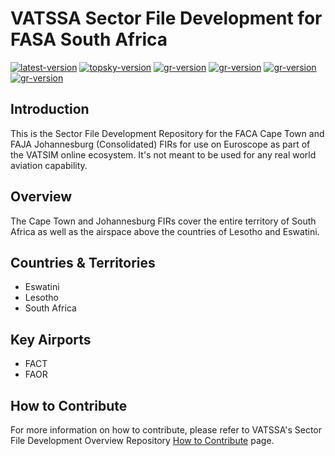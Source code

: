 # VATSSA Sector File Development for FASA South Africa

[![latest-version](https://img.shields.io/github/v/release/VATSIM-SSA/sectorfile-gvsc?include_prereleases)](https://github.com/vatssa/sectorfile-gvsc/releases) [![topsky-version](https://img.shields.io/badge/TopSky-2.4.1-blue.svg)](https://forum.vatsim-scandinavia.org/t/topsky)
[![gr-version](https://img.shields.io/badge/Ground%20Radar-1.5-blue.svg)](https://forum.vatsim-scandinavia.org/t/ground-radar) [![gr-version](https://img.shields.io/badge/PushbackFlorian-1.1.0-blue.svg)](https://github.com/MorpheusXAUT/PushbackFlorian) [![gr-version](https://img.shields.io/badge/vCH-0.8.4-blue.svg)](https://github.com/DrFreas/VCH) [![gr-version](https://img.shields.io/badge/vFPC-2.1.1-blue.svg)](https://github.com/hpeter2/VFPC)

## Introduction

This is the Sector File Development Repository for the FACA Cape Town and FAJA Johannesburg (Consolidated) FIRs for use on Euroscope as part of the VATSIM online ecosystem. It's not meant to be used for any real world aviation capability.

## Overview

The Cape Town and Johannesburg FIRs cover the entire territory of South Africa as well as the airspace above the countries of Lesotho and Eswatini.

## Countries & Territories

- Eswatini
- Lesotho
- South Africa

## Key Airports

- FACT
- FAOR

## How to Contribute

For more information on how to contribute, please refer to VATSSA's Sector File Development Overview Repository [How to Contribute](https://github.com/VATSIM-SSA/sectorfile-overview/wiki/How-to-Contribute) page.
